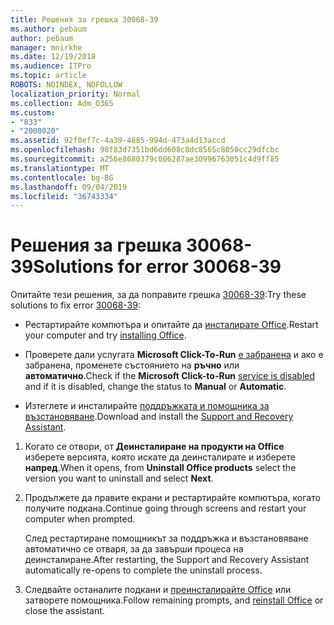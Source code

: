 ```yaml
---
title: Решения за грешка 30068-39
ms.author: pebaum
author: pebaum
manager: mnirkhe
ms.date: 12/19/2018
ms.audience: ITPro
ms.topic: article
ROBOTS: NOINDEX, NOFOLLOW
localization_priority: Normal
ms.collection: Adm_O365
ms.custom:
- "833"
- "2000020"
ms.assetid: 92f0ef7c-4a39-4885-994d-473a4d13accd
ms.openlocfilehash: 98f83d7351bd6dd608c8dc8565c8050cc29dfcbc
ms.sourcegitcommit: a256e8680379c006287ae30996763051c4d9ff85
ms.translationtype: MT
ms.contentlocale: bg-BG
ms.lasthandoff: 09/04/2019
ms.locfileid: "36743334"
---
```

# <a name="solutions-for-error-30068-39"></a><span data-ttu-id="7e97b-102">Решения за грешка 30068-39</span><span class="sxs-lookup"><span data-stu-id="7e97b-102">Solutions for error 30068-39</span></span>

<span data-ttu-id="7e97b-103">Опитайте тези решения, за да поправите грешка [30068-39](https://support.office.com/article/963ca3e4-217a-4c16-9c02-ff946548357b?wt.mc_id=Alchemy_ClientDIA):</span><span class="sxs-lookup"><span data-stu-id="7e97b-103">Try these solutions to fix error [30068-39](https://support.office.com/article/963ca3e4-217a-4c16-9c02-ff946548357b?wt.mc_id=Alchemy_ClientDIA):</span></span>
  
- <span data-ttu-id="7e97b-104">Рестартирайте компютъра и опитайте да [инсталирате Office](https://portal.office.com/OLS/MySoftware.aspx).</span><span class="sxs-lookup"><span data-stu-id="7e97b-104">Restart your computer and try [installing Office](https://portal.office.com/OLS/MySoftware.aspx).</span></span>

- <span data-ttu-id="7e97b-105">Проверете дали услугата **Microsoft Click-To-Run** [е забранена](https://support.office.com/article/963ca3e4-217a-4c16-9c02-ff946548357b?wt.mc_id=Alchemy_ClientDIA) и ако е забранена, променете състоянието на **ръчно** или **автоматично**.</span><span class="sxs-lookup"><span data-stu-id="7e97b-105">Check if the **Microsoft Click-to-Run** [service is disabled](https://support.office.com/article/963ca3e4-217a-4c16-9c02-ff946548357b?wt.mc_id=Alchemy_ClientDIA) and if it is disabled, change the status to **Manual** or **Automatic**.</span></span>

- <span data-ttu-id="7e97b-106">Изтеглете и инсталирайте [поддръжката и помощника за възстановяване](https://aka.ms/SARA-OfficeUninstall-Alchemy).</span><span class="sxs-lookup"><span data-stu-id="7e97b-106">Download and install the [Support and Recovery Assistant](https://aka.ms/SARA-OfficeUninstall-Alchemy).</span></span>

1. <span data-ttu-id="7e97b-107">Когато се отвори, от **Деинсталиране на продукти на Office** изберете версията, която искате да деинсталирате и изберете **напред**.</span><span class="sxs-lookup"><span data-stu-id="7e97b-107">When it opens, from **Uninstall Office products** select the version you want to uninstall and select **Next**.</span></span>

2. <span data-ttu-id="7e97b-108">Продължете да правите екрани и рестартирайте компютъра, когато получите подкана.</span><span class="sxs-lookup"><span data-stu-id="7e97b-108">Continue going through screens and restart your computer when prompted.</span></span>

    <span data-ttu-id="7e97b-109">След рестартиране помощникът за поддръжка и възстановяване автоматично се отваря, за да завърши процеса на деинсталиране.</span><span class="sxs-lookup"><span data-stu-id="7e97b-109">After restarting, the Support and Recovery Assistant automatically re-opens to complete the uninstall process.</span></span>

3. <span data-ttu-id="7e97b-110">Следвайте останалите подкани и [преинсталирайте Office](https://portal.office.com/OLS/MySoftware.aspx) или затворете помощника.</span><span class="sxs-lookup"><span data-stu-id="7e97b-110">Follow remaining prompts, and [reinstall Office](https://portal.office.com/OLS/MySoftware.aspx) or close the assistant.</span></span>

